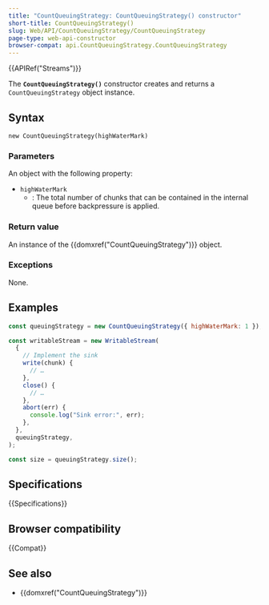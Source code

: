 ```yaml
---
title: "CountQueuingStrategy: CountQueuingStrategy() constructor"
short-title: CountQueuingStrategy()
slug: Web/API/CountQueuingStrategy/CountQueuingStrategy
page-type: web-api-constructor
browser-compat: api.CountQueuingStrategy.CountQueuingStrategy
---
```


{{APIRef("Streams")}}

The **`CountQueuingStrategy()`** constructor
creates and returns a `CountQueuingStrategy` object instance.

## Syntax

```js-nolint
new CountQueuingStrategy(highWaterMark)
```

### Parameters

An object with the following property:

- `highWaterMark`
  - : The total number of chunks that can be contained in the internal
    queue before backpressure is applied.

### Return value

An instance of the {{domxref("CountQueuingStrategy")}} object.

### Exceptions

None.

## Examples

```js
const queuingStrategy = new CountQueuingStrategy({ highWaterMark: 1 });

const writableStream = new WritableStream(
  {
    // Implement the sink
    write(chunk) {
      // …
    },
    close() {
      // …
    },
    abort(err) {
      console.log("Sink error:", err);
    },
  },
  queuingStrategy,
);

const size = queuingStrategy.size();
```

## Specifications

{{Specifications}}

## Browser compatibility

{{Compat}}

## See also

- {{domxref("CountQueuingStrategy")}}
